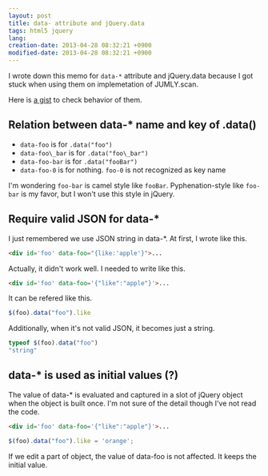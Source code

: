 ```yaml
---
layout: post
title: data- attribute and jQuery.data
tags: html5 jquery
lang: 
creation-date: 2013-04-28 08:32:21 +0900
modified-date: 2013-04-28 08:32:21 +0900
---
```

I wrote down this memo for `data-*` attribute and jQuery.data
because I got stuck when using them on implemetation of JUMLY.scan.

Here is [a gist](https://gist.github.com/tmtk75/5475559) to check behavior of them.


## Relation between data-* name and key of .data()
- `data-foo` is for `.data("foo")`
- `data-foo\_bar` is for `.data("foo\_bar")`
- `data-foo-bar` is for `.data("fooBar")`
- `data-foo-0` is for nothing. `foo-0` is not recognized as key name

I'm wondering `foo-bar` is camel style like `fooBar`.
Pyphenation-style like `foo-bar` is my favor, but I won't use this style in jQuery.


## Require valid JSON for data-*
I just remembered we use JSON string in data-\*. At first, I wrote like this.

```html
<div id='foo' data-foo="{like:'apple'}">...
```

Actually, it didn't work well. I needed to write like this.

```html
<div id='foo' data-foo='{"like":"apple"}'>...
```

It can be refered like this.

```javascript
$(foo).data("foo").like
```

Additionally, when it's not valid JSON, it becomes just a string.

```javascript
typeof $(foo).data("foo")
"string"
```



## data-* is used as initial values (?)

The value of data-* is evaluated and captured in a slot of jQuery object when the object is built once.
I'm not sure of the detail though I've not read the code.

```html
<div id='foo' data-foo='{"like":"apple"}'>...
```

```javascript
$(foo).data("foo").like = 'orange';
```

If we edit a part of object, the value of data-foo is not affected. It keeps the initial value.
